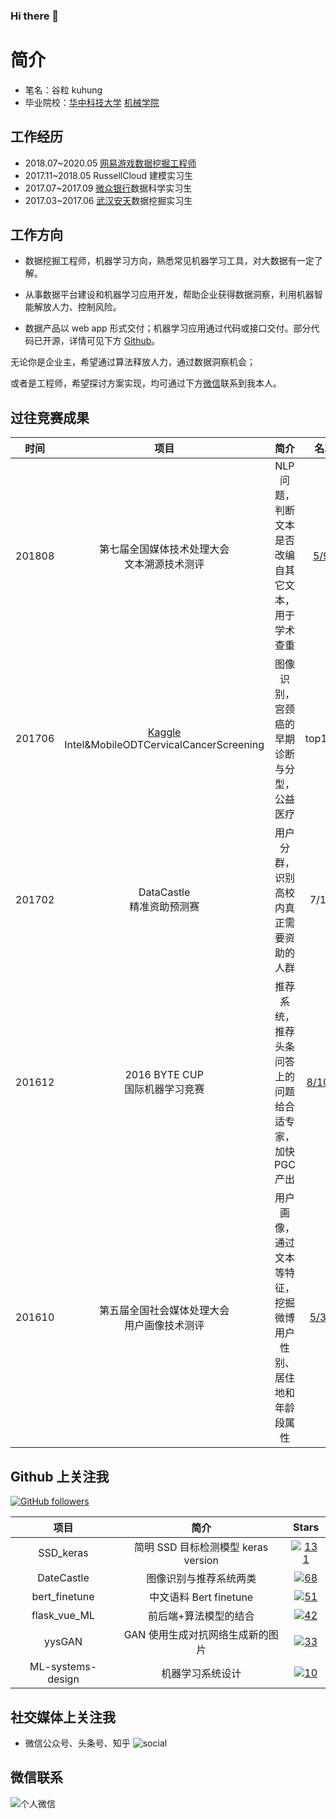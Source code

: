 ### Hi there 👋

<!--
**kuhung/kuhung** is a ✨ _special_ ✨ repository because its `README.md` (this file) appears on your GitHub profile.

Here are some ideas to get you started:

- 🔭 I’m currently working on ...
- 🌱 I’m currently learning ...
- 👯 I’m looking to collaborate on ...
- 🤔 I’m looking for help with ...
- 💬 Ask me about ...
- 📫 How to reach me: ...
- 😄 Pronouns: ...
- ⚡ Fun fact: ...
-->

# 简介

- 笔名：谷粒 kuhung
- 毕业院校：[华中科技大学](https://www.hust.edu.cn/) [机械学院](http://mse.hust.edu.cn/)



## 工作经历

- 2018.07~2020.05 [网易游戏](https://game.163.com/)[数据挖掘工程师](https://kuhungio.me/2019/what-is-data-mining/)
- 2017.11~2018.05 RussellCloud 建模实习生
- 2017.07~2017.09 [微众银行](https://webank.com/)数据科学实习生
- 2017.03~2017.06 [武汉安天](https://www.avlsec.com/zh-hans/home)数据挖掘实习生


## 工作方向

- 数据挖掘工程师，机器学习方向，熟悉常见机器学习工具，对大数据有一定了解。

- 从事数据平台建设和机器学习应用开发，帮助企业获得数据洞察，利用机器智能解放人力、控制风险。

- 数据产品以 web app  形式交付；机器学习应用通过代码或接口交付。部分代码已开源，详情可见下方 [Github](#github)。

无论你是企业主，希望通过算法释放人力，通过数据洞察机会；

或者是工程师，希望探讨方案实现，均可通过下方[微信](#wechat)联系到我本人。

<!--

## 兴趣方向

- 机器学习前后端及交付落地所涉及技术：Docker、AutoML 、数据可视化等。
- 泛领域学界研究及工程化进展：包括机器视觉、自然语言处理、计算广告等。
- 其它兴趣爱好：经济学社会学读物、写作分享...

-->

## 过往竞赛成果
<!--

| 时间 | 项目 | 简介 | 名次 |
| :-: | :-: | :-: | :-: |
| 201808 | 第七届全国媒体技术处理大会文本溯源技术测评 | NLP 问题，判断文本是否改编自其它文本，用于学术查重 | 5/95 |
| 201706 | Kaggle Intel&MobileODTCervicalCancerScreening | 图像识别，宫颈癌的早期诊断与分型，公益医疗 | top10% |
| 201702 | DataCastle 精准资助预测赛 | 用户分群，识别高校内真正需要资助的人群 | 7/124 |
| 201612 | 2016 BYTE CUP 国际机器学习竞赛 | 推荐系统，推荐头条问答上的问题给合适专家，加快 PGC 产出| 8/1029 |
| 201610 | 第五届全国社会媒体处理大会用户画像技术测评 | 用户画像，通过文本等特征，挖掘微博用户性别、居住地和年龄段属性 | 5/373  |
-->
<center>

| 时间 | 项目 | 简介 | 名次 |
| :-: | :-: | :-: | :-: |
| 201808 | 第七届全国媒体技术处理大会<br>文本溯源技术测评 | NLP 问题，判断文本是否改编自其它文本，用于学术查重 | [5/95](https://smp2018.cips-smp.org/rewards.html) |
| 201706 | [Kaggle](https://kaggle.com)<br>Intel&MobileODTCervicalCancerScreening | 图像识别，宫颈癌的早期诊断与分型，公益医疗 | top10% |
| 201702 | DataCastle<br>精准资助预测赛 | 用户分群，识别高校内真正需要资助的人群 | 7/124 |
| 201612 | 2016 BYTE CUP<br>国际机器学习竞赛 | 推荐系统，推荐头条问答上的问题给合适专家，加快 PGC 产出| [8/1029](https://biendata.com/competition/bytecup2016/final-leaderboard/) |
| 201610 | 第五届全国社会媒体处理大会<br>用户画像技术测评 | 用户画像，通过文本等特征，挖掘微博用户性别、居住地和年龄段属性 | [5/373](https://www.cips-smp.org/smp2016/public/cup.html) |

</center>

## <span id="github">Github 上关注我</span> 
[![GitHub followers](https://img.shields.io/github/followers/kuhung.svg?&label=Follow&maxAge=2592000)](https://github.com/kuhung)

<center>

| 项目 | 简介 | Stars |
| :-: | :-: | :-: |
| SSD_keras | 简明 SSD 目标检测模型 keras version | [![131](https://img.shields.io/github/stars/kuhung/SSD_keras)](https://github.com/kuhung/SSD_keras) |
| DateCastle | 图像识别与推荐系统两类 | [![68](https://img.shields.io/github/stars/kuhung/DateCastle)](https://github.com/kuhung/DateCastle) |
| bert_finetune| 中文语料 Bert finetune | [![51](https://img.shields.io/github/stars/kuhung/bert_finetune)](https://github.com/kuhung/bert_finetune) |
| flask_vue_ML| 前后端+算法模型的结合 |[![42](https://img.shields.io/github/stars/kuhung/flask_vue_ML)](https://github.com/kuhung/yysGAN) |
| yysGAN | GAN 使用生成对抗网络生成新的图片 | [![33](https://img.shields.io/github/stars/kuhung/yysGAN)](https://github.com/kuhung/yysGAN) |
| ML-systems-design | 机器学习系统设计 | [![10](https://img.shields.io/github/stars/kuhung/machine-learning-systems-design)](https://github.com/kuhung/machine-learning-systems-design) |

</center>


## 社交媒体上关注我
- 微信公众号、头条号、知乎
  ![social](https://kuhungio.me/images/post/social.jpg)

## <span id="wechat">微信联系</span>

![个人微信](https://kuhungio.me/images/post/wechat.JPG)
